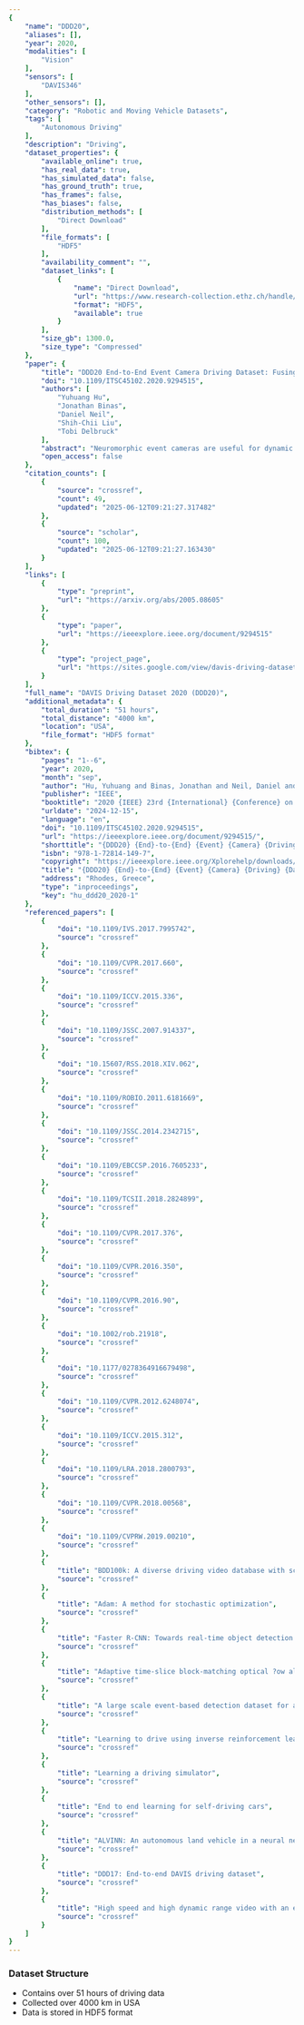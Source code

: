 ```yaml
---
{
    "name": "DDD20",
    "aliases": [],
    "year": 2020,
    "modalities": [
        "Vision"
    ],
    "sensors": [
        "DAVIS346"
    ],
    "other_sensors": [],
    "category": "Robotic and Moving Vehicle Datasets",
    "tags": [
        "Autonomous Driving"
    ],
    "description": "Driving",
    "dataset_properties": {
        "available_online": true,
        "has_real_data": true,
        "has_simulated_data": false,
        "has_ground_truth": true,
        "has_frames": false,
        "has_biases": false,
        "distribution_methods": [
            "Direct Download"
        ],
        "file_formats": [
            "HDF5"
        ],
        "availability_comment": "",
        "dataset_links": [
            {
                "name": "Direct Download",
                "url": "https://www.research-collection.ethz.ch/handle/20.500.11850/707895",
                "format": "HDF5",
                "available": true
            }
        ],
        "size_gb": 1300.0,
        "size_type": "Compressed"
    },
    "paper": {
        "title": "DDD20 End-to-End Event Camera Driving Dataset: Fusing Frames and Events with Deep Learning for Improved Steering Prediction",
        "doi": "10.1109/ITSC45102.2020.9294515",
        "authors": [
            "Yuhuang Hu",
            "Jonathan Binas",
            "Daniel Neil",
            "Shih-Chii Liu",
            "Tobi Delbruck"
        ],
        "abstract": "Neuromorphic event cameras are useful for dynamic vision problems under difficult lighting conditions. To enable studies of using event cameras in automobile driving applications, this paper reports a new end-to-end driving dataset called DDD20. The dataset was captured with a DAVIS camera that concurrently streams both dynamic vision sensor (DVS) brightness change events and active pixel sensor (APS) intensity frames. DDD20 is the longest event camera end-to-end driving dataset to date with 51h of DAVIS event+frame camera and vehicle human control data collected from 4000 km of highway and urban driving under a variety of lighting conditions. Using DDD20, we report the first study of fusing brightness change events and intensity frame data using a deep learning approach to predict the instantaneous human steering wheel angle. Over all day and night conditions, the explained variance for human steering prediction from a Resnet-32 is significantly better from the fused DVS+APS frames (0.88) than using either DVS (0.67) or APS (0.77) data alone.",
        "open_access": false
    },
    "citation_counts": [
        {
            "source": "crossref",
            "count": 49,
            "updated": "2025-06-12T09:21:27.317482"
        },
        {
            "source": "scholar",
            "count": 100,
            "updated": "2025-06-12T09:21:27.163430"
        }
    ],
    "links": [
        {
            "type": "preprint",
            "url": "https://arxiv.org/abs/2005.08605"
        },
        {
            "type": "paper",
            "url": "https://ieeexplore.ieee.org/document/9294515"
        },
        {
            "type": "project_page",
            "url": "https://sites.google.com/view/davis-driving-dataset-2020/home"
        }
    ],
    "full_name": "DAVIS Driving Dataset 2020 (DDD20)",
    "additional_metadata": {
        "total_duration": "51 hours",
        "total_distance": "4000 km",
        "location": "USA",
        "file_format": "HDF5 format"
    },
    "bibtex": {
        "pages": "1--6",
        "year": 2020,
        "month": "sep",
        "author": "Hu, Yuhuang and Binas, Jonathan and Neil, Daniel and Liu, Shih-Chii and Delbruck, Tobi",
        "publisher": "IEEE",
        "booktitle": "2020 {IEEE} 23rd {International} {Conference} on {Intelligent} {Transportation} {Systems} ({ITSC})",
        "urldate": "2024-12-15",
        "language": "en",
        "doi": "10.1109/ITSC45102.2020.9294515",
        "url": "https://ieeexplore.ieee.org/document/9294515/",
        "shorttitle": "{DDD20} {End}-to-{End} {Event} {Camera} {Driving} {Dataset}",
        "isbn": "978-1-72814-149-7",
        "copyright": "https://ieeexplore.ieee.org/Xplorehelp/downloads/license-information/IEEE.html",
        "title": "{DDD20} {End}-to-{End} {Event} {Camera} {Driving} {Dataset}: {Fusing} {Frames} and {Events} with {Deep} {Learning} for {Improved} {Steering} {Prediction}",
        "address": "Rhodes, Greece",
        "type": "inproceedings",
        "key": "hu_ddd20_2020-1"
    },
    "referenced_papers": [
        {
            "doi": "10.1109/IVS.2017.7995742",
            "source": "crossref"
        },
        {
            "doi": "10.1109/CVPR.2017.660",
            "source": "crossref"
        },
        {
            "doi": "10.1109/ICCV.2015.336",
            "source": "crossref"
        },
        {
            "doi": "10.1109/JSSC.2007.914337",
            "source": "crossref"
        },
        {
            "doi": "10.15607/RSS.2018.XIV.062",
            "source": "crossref"
        },
        {
            "doi": "10.1109/ROBIO.2011.6181669",
            "source": "crossref"
        },
        {
            "doi": "10.1109/JSSC.2014.2342715",
            "source": "crossref"
        },
        {
            "doi": "10.1109/EBCCSP.2016.7605233",
            "source": "crossref"
        },
        {
            "doi": "10.1109/TCSII.2018.2824899",
            "source": "crossref"
        },
        {
            "doi": "10.1109/CVPR.2017.376",
            "source": "crossref"
        },
        {
            "doi": "10.1109/CVPR.2016.350",
            "source": "crossref"
        },
        {
            "doi": "10.1109/CVPR.2016.90",
            "source": "crossref"
        },
        {
            "doi": "10.1002/rob.21918",
            "source": "crossref"
        },
        {
            "doi": "10.1177/0278364916679498",
            "source": "crossref"
        },
        {
            "doi": "10.1109/CVPR.2012.6248074",
            "source": "crossref"
        },
        {
            "doi": "10.1109/ICCV.2015.312",
            "source": "crossref"
        },
        {
            "doi": "10.1109/LRA.2018.2800793",
            "source": "crossref"
        },
        {
            "doi": "10.1109/CVPR.2018.00568",
            "source": "crossref"
        },
        {
            "doi": "10.1109/CVPRW.2019.00210",
            "source": "crossref"
        },
        {
            "title": "BDD100k: A diverse driving video database with scalable annotation tooling",
            "source": "crossref"
        },
        {
            "title": "Adam: A method for stochastic optimization",
            "source": "crossref"
        },
        {
            "title": "Faster R-CNN: Towards real-time object detection with region proposal networks",
            "source": "crossref"
        },
        {
            "title": "Adaptive time-slice block-matching optical ?ow algorithm for Dynamic Vision Sensors",
            "source": "crossref"
        },
        {
            "title": "A large scale event-based detection dataset for automotive",
            "source": "crossref"
        },
        {
            "title": "Learning to drive using inverse reinforcement learning and deep Q-networks",
            "source": "crossref"
        },
        {
            "title": "Learning a driving simulator",
            "source": "crossref"
        },
        {
            "title": "End to end learning for self-driving cars",
            "source": "crossref"
        },
        {
            "title": "ALVINN: An autonomous land vehicle in a neural network",
            "source": "crossref"
        },
        {
            "title": "DDD17: End-to-end DAVIS driving dataset",
            "source": "crossref"
        },
        {
            "title": "High speed and high dynamic range video with an event camera",
            "source": "crossref"
        }
    ]
}
---
```


### Dataset Structure

- Contains over 51 hours of driving data
- Collected over 4000 km in USA
- Data is stored in HDF5 format
